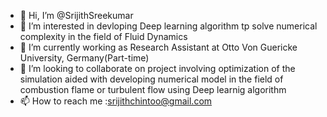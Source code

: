 - 👋 Hi, I’m @SrijithSreekumar
- 👀 I’m interested in devloping Deep learning algorithm tp solve numerical complexity in the field of Fluid Dynamics 
- 🌱 I’m currently working as Research Assistant at Otto Von Guericke University, Germany(Part-time)
- 💞️ I’m looking to collaborate on project involving optimization of the simulation aided with developing numerical model in the field of combustion flame or turbulent flow using Deep learnig algorithm 
- 📫 How to reach me :srijithchintoo@gmail.com

<!---
SrijithSreekumar/SrijithSreekumar is a ✨ special ✨ repository because its `README.md` (this file) appears on your GitHub profile.
You can click the Preview link to take a look at your changes.
--->
